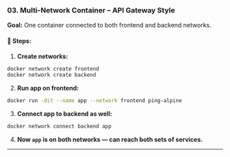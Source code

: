 ### 03. Multi-Network Container – API Gateway Style

**Goal:** One container connected to both frontend and backend networks.

#### 🧾 Steps:

1. **Create networks:**

```bash
docker network create frontend
docker network create backend
```

2. **Run app on frontend:**

```bash
docker run -dit --name app --network frontend ping-alpine
```

3. **Connect app to backend as well:**

```bash
docker network connect backend app
```

4. **Now `app` is on both networks — can reach both sets of services.**

---


